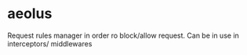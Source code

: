 # aeolus
Request rules manager in order ro block/allow request. Can be in use in interceptors/ middlewares
